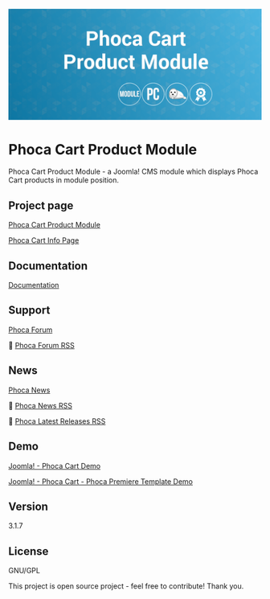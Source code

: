 



![Phoca Cart Product Module](https://github.com/PhocaCz/PhocaCartProductModule/blob/master/mod_phocacart_product.png)

# Phoca Cart Product Module



Phoca Cart Product Module - a Joomla! CMS module which displays Phoca Cart products in module position.



## Project page

[Phoca Cart Product Module](https://www.phoca.cz/phoca-cart-product-module)

[Phoca Cart Info Page](https://www.phoca.cz/project/phocacart-joomla-ecommerce)



## Documentation

[Documentation](https://www.phoca.cz/documentation/category/123-phoca-cart-product-module)



## Support

[Phoca Forum](https://www.phoca.cz/forum)

:bell: [Phoca Forum RSS](https://www.phoca.cz/forum/app.php/feed)



## News

[Phoca News](https://www.phoca.cz/news)

:bell: [Phoca News RSS](https://www.phoca.cz/news?format=feed&type=rss)

:bell: [Phoca Latest Releases RSS](https://www.phoca.cz/download/feed/111?format=feed&type=rss)



## Demo

[Joomla! - Phoca Cart Demo](https://www.phoca.cz/phocacartdemo/)

[Joomla! - Phoca Cart - Phoca Premiere Template Demo](https://www.phoca.cz/phocacartdemo/premiere/)



## Version

3.1.7



## License

GNU/GPL



This project is open source project - feel free to contribute! Thank you.

